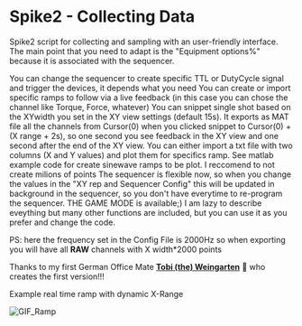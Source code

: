 # Spike2 - Collecting Data
Spike2 script for collecting and sampling with an user-friendly interface. The main point that you need to adapt is the "Equipment options%" because it is associated with the sequencer. 

You can change the sequencer to create specific TTL or DutyCycle signal and trigger the devices, it depends what you need
You can create or import specific ramps to follow via a live feedback (in this case you can chose the channel like Torque, Force, whatever)
You can snippet single shot based on the XYwidth you set in the XY view settings (default 15s). It exports as MAT file all the channels from Cursor(0) when you clicked snippet to Cursor(0) + (X range + 2s), so one second you see feedback in the XY view and one second after the end of the XY view. 
You can either import a txt file with two columns (X and Y values) and plot them for specifics ramp. See matlab example code for create sinewave ramps to be plot. I reccomend to not create milions of points
The sequencer is flexible now, so when you change the values in the "XY rep and Sequencer Config" this will be updated in background in the sequencer, so you don't have everytime to re-program the sequencer. 
THE GAME MODE is available;)
I am lazy to describe eveything but many other functions are included, but you can use it as you prefer and change the code. 

PS: here the frequency set in the Config File is 2000Hz so when exporting you will have all <b>RAW</b> channels with X width*2000 points


Thanks to my first German Office Mate **[Tobi (the) Weingarten](https://github.com/vinjardin)** 🍷 who creates the first version!!!

Example real time ramp with dynamic X-Range


  ![GIF_Ramp](https://user-images.githubusercontent.com/73119114/177746110-d5c6240d-1af0-44d8-83c9-f5e2dd74e2d0.gif)
